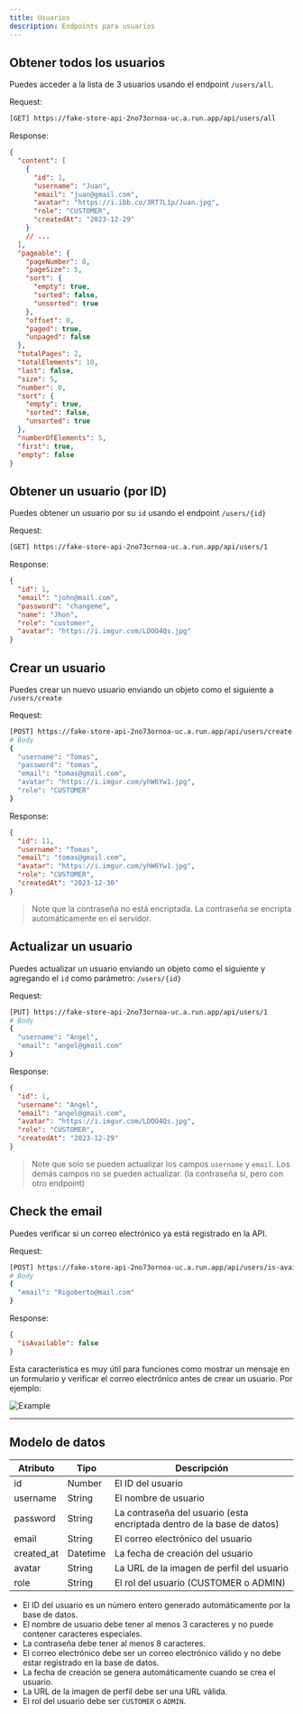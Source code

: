 ```yaml
---
title: Usuarios
description: Endpoints para usuarios
---
```


## Obtener todos los usuarios

Puedes acceder a la lista de 3 usuarios usando el endpoint `/users/all`.

Request:

```sh
[GET] https://fake-store-api-2no73ornoa-uc.a.run.app/api/users/all
```

Response:

```json
{
  "content": [
    {
      "id": 1,
      "username": "Juan",
      "email": "juan@gmail.com",
      "avatar": "https://i.ibb.co/3RT7L1p/Juan.jpg",
      "role": "CUSTOMER",
      "createdAt": "2023-12-29"
    }
    // ...
  ],
  "pageable": {
    "pageNumber": 0,
    "pageSize": 5,
    "sort": {
      "empty": true,
      "sorted": false,
      "unsorted": true
    },
    "offset": 0,
    "paged": true,
    "unpaged": false
  },
  "totalPages": 2,
  "totalElements": 10,
  "last": false,
  "size": 5,
  "number": 0,
  "sort": {
    "empty": true,
    "sorted": false,
    "unsorted": true
  },
  "numberOfElements": 5,
  "first": true,
  "empty": false
}
```

## Obtener un usuario (por ID)

Puedes obtener un usuario por su `id` usando el endpoint `/users/{id}`

Request:

```sh
[GET] https://fake-store-api-2no73ornoa-uc.a.run.app/api/users/1
```

Response:

```json
{
  "id": 1,
  "email": "john@mail.com",
  "password": "changeme",
  "name": "Jhon",
  "role": "customer",
  "avatar": "https://i.imgur.com/LDOO4Qs.jpg"
}
```

## Crear un usuario

Puedes crear un nuevo usuario enviando un objeto como el siguiente a `/users/create`

Request:

```sh
[POST] https://fake-store-api-2no73ornoa-uc.a.run.app/api/users/create
# Body
{
  "username": "Tomas",
  "password": "tomas",
  "email": "tomas@gmail.com",
  "avatar": "https://i.imgur.com/yhW6Yw1.jpg",
  "role": "CUSTOMER"
}
```

Response:

```json
{
  "id": 11,
  "username": "Tomas",
  "email": "tomas@gmail.com",
  "avatar": "https://i.imgur.com/yhW6Yw1.jpg",
  "role": "CUSTOMER",
  "createdAt": "2023-12-30"
}
```

> Note que la contraseña no está encriptada. La contraseña se encripta automáticamente en el servidor.

## Actualizar un usuario

Puedes actualizar un usuario enviando un objeto como el siguiente y agregando el `id` como parámetro: `/users/{id}`

Request:

```sh
[PUT] https://fake-store-api-2no73ornoa-uc.a.run.app/api/users/1
# Body
{
  "username": "Angel",
  "email": "angel@gmail.com"
}
```

Response:

```json
{
  "id": 1,
  "username": "Angel",
  "email": "angel@gmail.com",
  "avatar": "https://i.imgur.com/LDOO4Qs.jpg",
  "role": "CUSTOMER",
  "createdAt": "2023-12-29"
}
```

> Note que solo se pueden actualizar los campos `username` y `email`. Los demás campos no se pueden actualizar. (la contraseña si, pero con otro endpoint)

## Check the email

Puedes verificar si un correo electrónico ya está registrado en la API.

Request:

```sh
[POST] https://fake-store-api-2no73ornoa-uc.a.run.app/api/users/is-available
# Body
{
  "email": "Rigoberto@mail.com"
}
```

Response:

```json
{
  "isAvailable": false
}
```

Esta característica es muy útil para funciones como mostrar un mensaje en un formulario y verificar el correo electrónico antes de crear un usuario. Por ejemplo:

![Example](https://i.ibb.co/6HgnHfw/danger.jpg)

---

## Modelo de datos

| Atributo   | Tipo     | Descripción                                                            |
| ---------- | -------- | ---------------------------------------------------------------------- |
| id         | Number   | El ID del usuario                                                      |
| username   | String   | El nombre de usuario                                                   |
| password   | String   | La contraseña del usuario (esta encriptada dentro de la base de datos) |
| email      | String   | El correo electrónico del usuario                                      |
| created_at | Datetime | La fecha de creación del usuario                                       |
| avatar     | String   | La URL de la imagen de perfil del usuario                              |
| role       | String   | El rol del usuario (CUSTOMER o ADMIN)                                  |


* El ID del usuario es un número entero generado automáticamente por la base de datos.
* El nombre de usuario debe tener al menos 3 caracteres y no puede contener caracteres especiales.
* La contraseña debe tener al menos 8 caracteres.
* El correo electrónico debe ser un correo electrónico válido y no debe estar registrado en la base de datos.
* La fecha de creación se genera automáticamente cuando se crea el usuario.
* La URL de la imagen de perfil debe ser una URL válida.
* El rol del usuario debe ser `CUSTOMER` o `ADMIN`.

